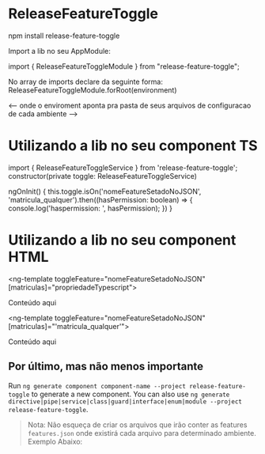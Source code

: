 # ReleaseFeatureToggle

npm install release-feature-toggle

Import a lib no seu AppModule:

import { ReleaseFeatureToggleModule } from "release-feature-toggle";

No array de imports declare da seguinte forma: 
ReleaseFeatureToggleModule.forRoot(environment) 

<-- onde o enviroment aponta pra pasta de seus arquivos de configuracao de cada ambiente -->

# Utilizando a lib no seu component TS

import { ReleaseFeatureToggleService } from 'release-feature-toggle';
constructor(private toggle: ReleaseFeatureToggleService)

ngOnInit() {
    this.toggle.isOn('nomeFeatureSetadoNoJSON', 'matricula_qualquer').then((hasPermission: boolean) => {
      console.log('haspermission: ', hasPermission);
    })
}

# Utilizando a lib no seu component HTML

<ng-template toggleFeature="nomeFeatureSetadoNoJSON" [matriculas]="propriedadeTypescript"> 
    <div>Conteúdo aqui</div>
</ng-template>    

<ng-template toggleFeature="nomeFeatureSetadoNoJSON" [matriculas]="'matricula_qualquer'"> 
    <div>Conteúdo aqui</div>
</ng-template> 


## Por último, mas não menos importante

Run `ng generate component component-name --project release-feature-toggle` to generate a new component. You can also use `ng generate directive|pipe|service|class|guard|interface|enum|module --project release-feature-toggle`.
> Nota: Não esqueça de criar os arquivos que irão conter as features `features.json` onde existirá cada arquivo para determinado ambiente. Exemplo Abaixo:  

